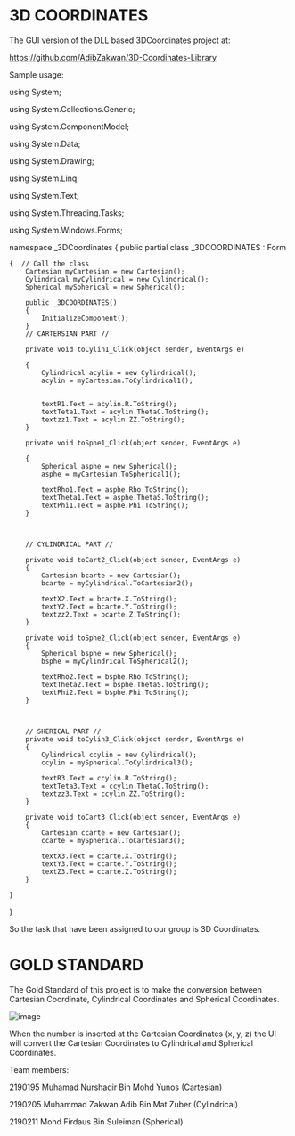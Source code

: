 # 3D COORDINATES

The GUI version of the DLL based 3DCoordinates project at:

https://github.com/AdibZakwan/3D-Coordinates-Library

Sample usage:

using System;

using System.Collections.Generic;

using System.ComponentModel;

using System.Data;

using System.Drawing;

using System.Linq;

using System.Text;

using System.Threading.Tasks;

using System.Windows.Forms;

namespace _3DCoordinates
{
    public partial class _3DCOORDINATES : Form
    
    {  // Call the class
        Cartesian myCartesian = new Cartesian();
        Cylindrical myCylindrical = new Cylindrical();
        Spherical mySpherical = new Spherical();

        public _3DCOORDINATES()
        {
            InitializeComponent();
        }
        // CARTERSIAN PART //
        
        private void toCylin1_Click(object sender, EventArgs e)
        
        {
            Cylindrical acylin = new Cylindrical();
            acylin = myCartesian.ToCylindrical1();


            textR1.Text = acylin.R.ToString();
            textTeta1.Text = acylin.ThetaC.ToString();
            textzz1.Text = acylin.ZZ.ToString();
        }

        private void toSphe1_Click(object sender, EventArgs e)
           
        {
            Spherical asphe = new Spherical();
            asphe = myCartesian.ToSpherical1();

            textRho1.Text = asphe.Rho.ToString();
            textTheta1.Text = asphe.ThetaS.ToString();
            textPhi1.Text = asphe.Phi.ToString();
        }

      
  
        // CYLINDRICAL PART //

        private void toCart2_Click(object sender, EventArgs e)
        {
            Cartesian bcarte = new Cartesian();
            bcarte = myCylindrical.ToCartesian2();

            textX2.Text = bcarte.X.ToString();
            textY2.Text = bcarte.Y.ToString();
            textzz2.Text = bcarte.Z.ToString();
        }

        private void toSphe2_Click(object sender, EventArgs e)
        {
            Spherical bsphe = new Spherical();
            bsphe = myCylindrical.ToSpherical2();

            textRho2.Text = bsphe.Rho.ToString();
            textTheta2.Text = bsphe.ThetaS.ToString();
            textPhi2.Text = bsphe.Phi.ToString();
        }

      

        // SHERICAL PART //
        private void toCylin3_Click(object sender, EventArgs e)
        {
            Cylindrical ccylin = new Cylindrical();
            ccylin = mySpherical.ToCylindrical3();

            textR3.Text = ccylin.R.ToString();
            textTeta3.Text = ccylin.ThetaC.ToString();
            textzz3.Text = ccylin.ZZ.ToString();
        }

        private void toCart3_Click(object sender, EventArgs e)
        {    
            Cartesian ccarte = new Cartesian();
            ccarte = mySpherical.ToCartesian3();

            textX3.Text = ccarte.X.ToString();
            textY3.Text = ccarte.Y.ToString();
            textZ3.Text = ccarte.Z.ToString();
        }

    }
}

So the task that have been assigned to our group is 3D Coordinates.

# GOLD STANDARD

The Gold Standard of this project is to make the conversion between Cartesian Coordinate, Cylindrical Coordinates and Spherical Coordinates.

![image](https://user-images.githubusercontent.com/116859685/215003819-973dc5d1-81f4-45ea-a642-22c787783b52.png)

When the number is inserted at the Cartesian Coordinates (x, y, z) the UI will convert the Cartesian Coordinates to Cylindrical and Spherical Coordinates.

Team members:

2190195 Muhamad Nurshaqir Bin Mohd Yunos (Cartesian)

2190205 Muhammad Zakwan Adib Bin Mat Zuber (Cylindrical)

2190211 Mohd Firdaus Bin Suleiman (Spherical)


